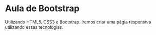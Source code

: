 # Aula de Bootstrap

Utilizando HTML5, CSS3 e Bootstrap.
Iremos criar uma págia responsiva utilizando essas tecnologias. 

